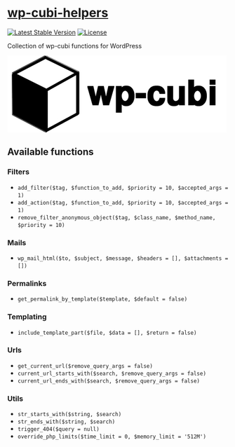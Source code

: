 # [wp-cubi-helpers](https://github.com/globalis-ms/wp-cubi-helpers)

[![Latest Stable Version](https://poser.pugx.org/globalis/wp-cubi-helpers/v/stable)](https://packagist.org/packages/globalis/wp-cubi-helpers)
[![License](https://poser.pugx.org/globalis/wp-cubi-helpers/license)](https://github.com/globalis-ms/wp-cubi-helpers/blob/master/LICENSE.md)

Collection of wp-cubi functions for WordPress

[![wp-cubi](https://github.com/wp-globalis-tools/wp-cubi-logo/raw/master/wp-cubi-500x175.jpg)](https://github.com/globalis-ms/wp-cubi/)

## Available functions

### Filters

- `add_filter($tag, $function_to_add, $priority = 10, $accepted_args = 1)`
- `add_action($tag, $function_to_add, $priority = 10, $accepted_args = 1)`
- `remove_filter_anonymous_object($tag, $class_name, $method_name, $priority = 10)`

### Mails

- `wp_mail_html($to, $subject, $message, $headers = [], $attachments = [])`

### Permalinks

- `get_permalink_by_template($template, $default = false)`

### Templating

- `include_template_part($file, $data = [], $return = false)`

### Urls

- `get_current_url($remove_query_args = false)`
- `current_url_starts_with($search, $remove_query_args = false)`
- `current_url_ends_with($search, $remove_query_args = false)`

### Utils

- `str_starts_with($string, $search)`
- `str_ends_with($string, $search)`
- `trigger_404($query = null)`
- `override_php_limits($time_limit = 0, $memory_limit = '512M')`
